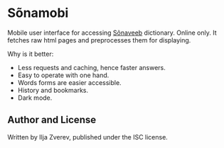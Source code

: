 # Sõnamobi

Mobile user interface for accessing [Sõnaveeb](https://sonaveeb.ee/) dictionary.
Online only. It fetches raw html pages and preprocesses them for displaying.

Why is it better:

* Less requests and caching, hence faster answers.
* Easy to operate with one hand.
* Words forms are easier accessible.
* History and bookmarks.
* Dark mode.

## Author and License

Written by Ilja Zverev, published under the ISC license.
